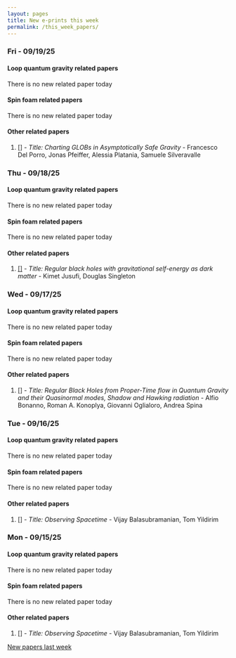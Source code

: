 ```yaml
---
layout: pages
title: New e-prints this week
permalink: /this_week_papers/
---
```




### Fri - 09/19/25

#### Loop quantum gravity related papers

There is no new related paper today 

#### Spin foam related papers

There is no new related paper today 



#### Other related papers

1. [[]](https://arxiv.org/abs/) - *Title:
          Charting GLOBs in Asymptotically Safe Gravity* - Francesco Del Porro, Jonas Pfeiffer, Alessia Platania, Samuele Silveravalle



### Thu - 09/18/25

#### Loop quantum gravity related papers

There is no new related paper today 

#### Spin foam related papers

There is no new related paper today 



#### Other related papers

1. [[]](https://arxiv.org/abs/) - *Title:
          Regular black holes with gravitational self-energy as dark matter* - Kimet Jusufi, Douglas Singleton



### Wed - 09/17/25

#### Loop quantum gravity related papers

There is no new related paper today 

#### Spin foam related papers

There is no new related paper today 



#### Other related papers

1. [[]](https://arxiv.org/abs/) - *Title:
          Regular Black Holes from Proper-Time flow in Quantum Gravity and their Quasinormal modes, Shadow and Hawking radiation* - Alfio Bonanno, Roman A. Konoplya, Giovanni Oglialoro, Andrea Spina



### Tue - 09/16/25

#### Loop quantum gravity related papers

There is no new related paper today 

#### Spin foam related papers

There is no new related paper today 



#### Other related papers

1. [[]](https://arxiv.org/abs/) - *Title:
          Observing Spacetime* - Vijay Balasubramanian, Tom Yildirim



### Mon - 09/15/25

#### Loop quantum gravity related papers

There is no new related paper today 

#### Spin foam related papers

There is no new related paper today 



#### Other related papers

1. [[]](https://arxiv.org/abs/) - *Title:
          Observing Spacetime* - Vijay Balasubramanian, Tom Yildirim






[New papers last week]({{site.url}}/archived/weekly/pre-prints/2025/09/15/archived_weekly_papers.html)